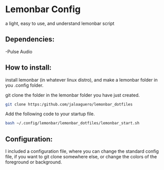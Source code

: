 # Lemonbar Config
 a light, easy to use, and understand lemonbar script

## Dependencies:
  -Pulse Audio
  
  
 ## How to install:
 install lemonbar (in whatever linux distro), and make a lemonbar folder in you .config folder.
 
 git clone the folder in the lemonbar folder you have just created. 

```bash
git clone https:/github.com/jaloaguero/lemonbar_dotfiles
```
 
 
 Add the following code to your startup file.
 
 
```bash
bash ~/.config/lemonbar/lemonbar_dotfiles/lemonbar_start.sh
```

## Configuration:

I included a configuration file, where you can change the standard config file, if you want to git clone somewhere else, or change the colors of the foreground or background.

